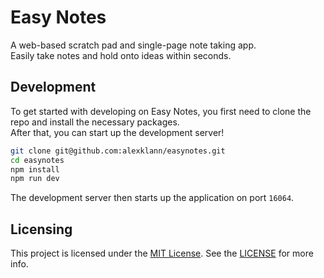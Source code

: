 # Easy Notes
A web-based scratch pad and single-page note taking app.  
Easily take notes and hold onto ideas within seconds.

## Development

To get started with developing on Easy Notes,
you first need to clone the repo and install the necessary packages.  
After that, you can start up the development server!

```bash
git clone git@github.com:alexklann/easynotes.git
cd easynotes
npm install
npm run dev
```

The development server then starts up the application on port `16064`.

## Licensing

This project is licensed under the [MIT License](https://opensource.org/license/mit). See the [LICENSE](https://github.com/alexklann/easynotes/blob/main/LICENSE) for more info.